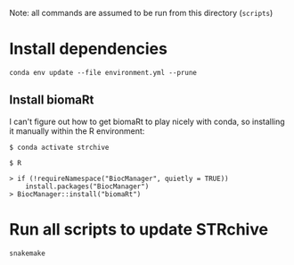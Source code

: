 Note: all commands are assumed to be run from this directory (`scripts`)

# Install dependencies

`conda env update --file environment.yml --prune`

## Install biomaRt

I can't figure out how to get biomaRt to play nicely with conda, so installing it manually within the R environment:

```
$ conda activate strchive

$ R

> if (!requireNamespace("BiocManager", quietly = TRUE))
    install.packages("BiocManager")
> BiocManager::install("biomaRt")
```

# Run all scripts to update STRchive

`snakemake`